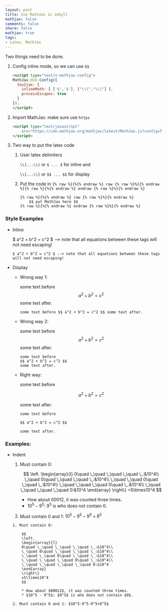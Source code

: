 ```yaml
---
layout: post
title: Use MathJax in Jekyll
mathjax: false
comments: false
share: false
mathjax: true
tags:
- Latex, MathJax
---
```

Two things need to be done.

<!--more-->

1. Config inline mode, so we can use `$$`
    ```html
    <script type="text/x-mathjax-config">
    MathJax.Hub.Config({
      tex2jax: {
        inlineMath: [ ['$','$'], ["\\(","\\)"] ],
        processEscapes: true
      }
    });
    </script>
    ```
2. Import MathJax: make sure use `https`
    ``` html
    <script type="text/javascript"
        src="https://cdn.mathjax.org/mathjax/latest/MathJax.js?config=TeX-AMS-MML_HTMLorMML">
    </script>
    ```
3. Two way to put the latex code
    1. User latex delimiters

        `\\(...\\)` or `$ ... $` for inline and 
        
        `\\[...\\]` or `$$ ... $$` for display

    2. Put the code in `{% raw %}{%{% endraw %} raw {% raw %}%}{% endraw %}{% raw %}{%{% endraw %} endraw {% raw %}%}{% endraw %}`
        ```
        {% raw %}{%{% endraw %} raw {% raw %}%}{% endraw %}
            $$ put MathJax here $$
        {% raw %}{%{% endraw %} endraw {% raw %}%}{% endraw %}
        ```
    
### Style Examples

* Inline

    $ a^2 + b^2 = c^2 $ --> note that all equations between these tags will not need escaping!

    ```
    $ a^2 + b^2 = c^2 $ --> note that all equations between these tags will not need escaping! 
    ```

* Display
    * Wrong way 1:

        some text before $$ a^2 + b^2 = c^2 $$ some text after.

        ```
        some text before $$ a^2 + b^2 = c^2 $$ some text after.
        ```

    * Wrong way 2:
        
        some text before 
        $$ a^2 + b^2 = c^2 $$ 
        some text after.

        ```
        some text before 
        $$ a^2 + b^2 = c^2 $$ 
        some text after.
        ```

    * Right way:
        
        some text before

        $$ a^2 + b^2 = c^2 $$ 

        some text after.

        ```
        some text before 

        $$ a^2 + b^2 = c^2 $$ 

        some text after.
        ```

### Examples:

* Indent

    1. Must contain 0: 

        $$
        \left.
        \begin{array}{l}
        0\quad \_\quad \_\quad \_\quad \_:&10^4\\
        \_\quad 0\quad \_\quad \_\quad \_:&10^4\\
        \_\quad \_\quad 0\quad \_\quad \_:&10^4\\
        \_\quad \_\quad \_\quad 0\quad \_:&10^4\\
        \_\quad \_\quad \_\quad \_\quad 0:&10^4
        \end{array}
        \right\}
        =5\times10^4
        $$

        * How about $00012$, it was counted three times.
        * $10^5 - 9^5$: $9^5$ is who does not contain $0$.

    2. Must contain 0 and 1: $10^5-9^5-9^5+8^5$

    ```
    1. Must contain 0: 

        $$
        \left.
        \begin{array}{l}
        0\quad \_\quad \_\quad \_\quad \_:&10^4\\
        \_\quad 0\quad \_\quad \_\quad \_:&10^4\\
        \_\quad \_\quad 0\quad \_\quad \_:&10^4\\
        \_\quad \_\quad \_\quad 0\quad \_:&10^4\\
        \_\quad \_\quad \_\quad \_\quad 0:&10^4
        \end{array}
        \right\}
        =5\times10^4
        $$

        * How about $00012$, it was counted three times.
        * $10^5 - 9^5$: $9^5$ is who does not contain $0$.

    2. Must contain 0 and 1: $10^5-9^5-9^5+8^5$
    ```